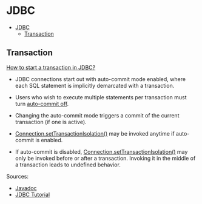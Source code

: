 # JDBC

- [JDBC](#jdbc)
  - [Transaction](#transaction)

## Transaction

[How to start a transaction in JDBC?](https://stackoverflow.com/questions/4940648/how-to-start-a-transaction-in-jdbc)

- JDBC connections start out with auto-commit mode enabled, where each SQL statement is implicitly demarcated with a transaction.

- Users who wish to execute multiple statements per transaction must turn [auto-commit off](https://docs.oracle.com/javase/8/docs/api/java/sql/Connection.html#setAutoCommit-boolean-).

- Changing the auto-commit mode triggers a commit of the current transaction (if one is active).

- [Connection.setTransactionIsolation()](http://docs.oracle.com/javase/8/docs/api/java/sql/Connection.html#setTransactionIsolation-int-) may be invoked anytime if auto-commit is enabled.

- If auto-commit is disabled, [Connection.setTransactionIsolation()](http://docs.oracle.com/javase/8/docs/api/java/sql/Connection.html#setTransactionIsolation-int-) may only be invoked before or after a transaction. Invoking it in the middle of a transaction leads to undefined behavior.

Sources:

- [Javadoc](http://download.oracle.com/javase/6/docs/api/java/sql/Connection.html#setTransactionIsolation%28int%29)
- [JDBC Tutorial](http://download.oracle.com/javase/tutorial/jdbc/basics/transactions.html)
